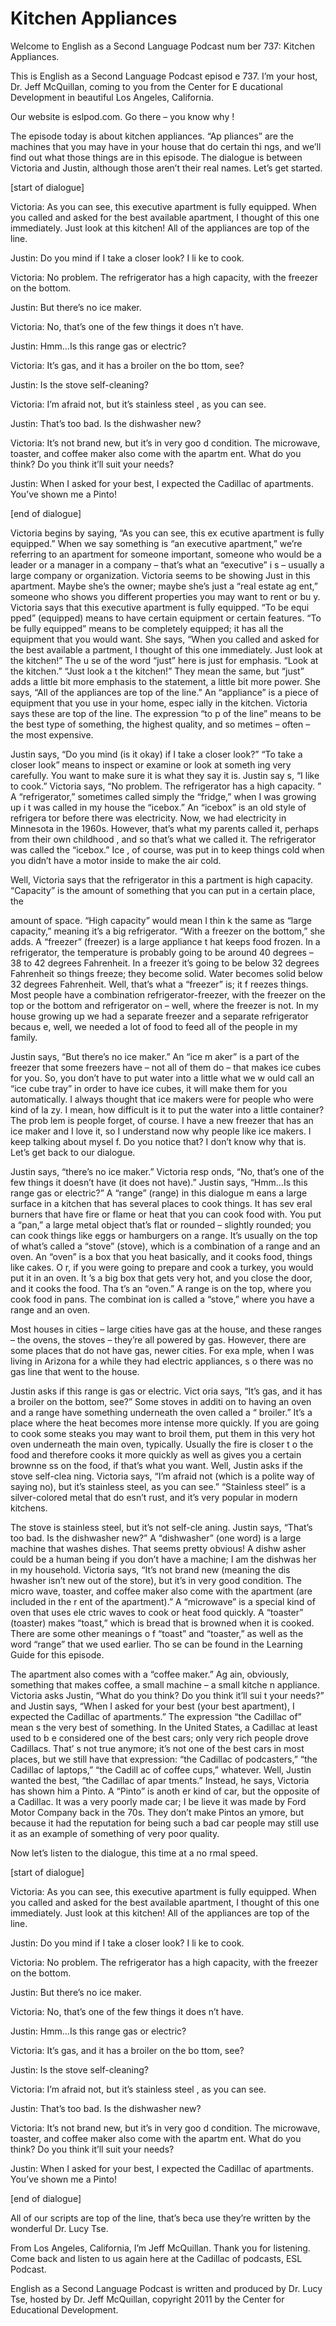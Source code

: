 # Kitchen Appliances

Welcome to English as a Second Language Podcast num ber 737: Kitchen Appliances.

This is English as a Second Language Podcast episod e 737.  I’m your host, Dr. Jeff McQuillan, coming to you from the Center for E ducational Development in beautiful Los Angeles, California.

Our website is eslpod.com.  Go there – you know why !

The episode today is about kitchen appliances.  “Ap pliances” are the machines that you may have in your house that do certain thi ngs, and we’ll find out what those things are in this episode.  The dialogue is between Victoria and Justin, although those aren’t their real names.  Let’s get started.

[start of dialogue]

Victoria:  As you can see, this executive apartment  is fully equipped.  When you called and asked for the best available apartment, I thought of this one immediately.  Just look at this kitchen!  All of the appliances are top of the line.

Justin:  Do you mind if I take a closer look?  I li ke to cook.

Victoria:  No problem.  The refrigerator has a high  capacity, with the freezer on the bottom.

Justin:  But there’s no ice maker.

Victoria:  No, that’s one of the few things it does n’t have.

Justin:  Hmm…Is this range gas or electric?

Victoria:  It’s gas, and it has a broiler on the bo ttom, see?

Justin:  Is the stove self-cleaning?

Victoria:  I’m afraid not, but it’s stainless steel , as you can see.

Justin:  That’s too bad.  Is the dishwasher new?

Victoria:  It’s not brand new, but it’s in very goo d condition.  The microwave, toaster, and coffee maker also come with the apartm ent.  What do you think?  Do you think it’ll suit your needs?

Justin:  When I asked for your best, I expected the  Cadillac of apartments. You’ve shown me a Pinto!

[end of dialogue]

Victoria begins by saying, “As you can see, this ex ecutive apartment is fully equipped.”  When we say something is “an executive apartment,” we’re referring to an apartment for someone important, someone who would be a leader or a manager in a company – that’s what an “executive” i s – usually a large company or organization.  Victoria seems to be showing Just in this apartment.  Maybe she’s the owner; maybe she’s just a “real estate ag ent,” someone who shows you different properties you may want to rent or bu y.  Victoria says that this executive apartment is fully equipped.  “To be equi pped” (equipped) means to have certain equipment or certain features.  “To be  fully equipped” means to be completely equipped; it has all the equipment that you would want.  She says, “When you called and asked for the best available a partment, I thought of this one immediately.  Just look at the kitchen!”  The u se of the word “just” here is just for emphasis.  “Look at the kitchen.”  “Just look a t the kitchen!”  They mean the same, but “just” adds a little bit more emphasis to  the statement, a little bit more power.  She says, “All of the appliances are top of  the line.”  An “appliance” is a piece of equipment that you use in your home, espec ially in the kitchen.  Victoria says these are top of the line.  The expression “to p of the line” means to be the best type of something, the highest quality, and so metimes – often – the most expensive.

Justin says, “Do you mind (is it okay) if I take a closer look?”  “To take a closer look” means to inspect or examine or look at someth ing very carefully.  You want to make sure it is what they say it is.  Justin say s, “I like to cook.”  Victoria says, “No problem.  The refrigerator has a high capacity. ”  A “refrigerator,” sometimes called simply the “fridge,” when I was growing up i t was called in my house the “icebox.”  An “icebox” is an old style of refrigera tor before there was electricity. Now, we had electricity in Minnesota in the 1960s.  However, that’s what my parents called it, perhaps from their own childhood , and so that’s what we called it.  The refrigerator was called the “icebox.”  Ice , of course, was put in to keep things cold when you didn’t have a motor inside to make the air cold.

Well, Victoria says that the refrigerator in this a partment is high capacity. “Capacity” is the amount of something that you can put in a certain place, the

amount of space.  “High capacity” would mean I thin k the same as “large capacity,” meaning it’s a big refrigerator.  “With a freezer on the bottom,” she adds.  A “freezer” (freezer) is a large appliance t hat keeps food frozen.  In a refrigerator, the temperature is probably going to be around 40 degrees – 38 to 42 degrees Fahrenheit.  In a freezer it’s going to be below 32 degrees Fahrenheit so things freeze; they become solid.  Water becomes  solid below 32 degrees Fahrenheit.  Well, that’s what a “freezer” is; it f reezes things.  Most people have a combination refrigerator-freezer, with the freezer on the top or the bottom and refrigerator on – well, where the freezer is not.  In my house growing up we had a separate freezer and a separate refrigerator becaus e, well, we needed a lot of food to feed all of the people in my family.

Justin says, “But there’s no ice maker.”  An “ice m aker” is a part of the freezer that some freezers have – not all of them do – that  makes ice cubes for you.  So, you don’t have to put water into a little what we w ould call an “ice cube tray” in order to have ice cubes, it will make them for you automatically.  I always thought that ice makers were for people who were kind of la zy.  I mean, how difficult is it to put the water into a little container?  The prob lem is people forget, of course.  I have a new freezer that has an ice maker and I love  it, so I understand now why people like ice makers.  I keep talking about mysel f.  Do you notice that?  I don’t know why that is.  Let’s get back to our dialogue.

Justin says, “there’s no ice maker.”  Victoria resp onds, “No, that’s one of the few things it doesn’t have (it does not have).”  Justin  says, “Hmm…Is this range gas or electric?”  A “range” (range) in this dialogue m eans a large surface in a kitchen that has several places to cook things.  It has sev eral burners that have fire or flame or heat that you can cook food with.  You put  a “pan,” a large metal object that’s flat or rounded – slightly rounded; you can cook things like eggs or hamburgers on a range.  It’s usually on the top of what’s called a “stove” (stove), which is a combination of a range and an oven.  An “oven” is a box that you heat basically, and it cooks food, things like cakes.  O r, if you were going to prepare and cook a turkey, you would put it in an oven.  It ’s a big box that gets very hot, and you close the door, and it cooks the food.  Tha t’s an “oven.”  A range is on the top, where you cook food in pans.  The combinat ion is called a “stove,” where you have a range and an oven.

Most houses in cities – large cities have gas at the house, and these ranges – the ovens, the stoves – they’re all powered by gas.   However, there are some places that do not have gas, newer cities.  For exa mple, when I was living in Arizona for a while they had electric appliances, s o there was no gas line that went to the house.

Justin asks if this range is gas or electric.  Vict oria says, “It’s gas, and it has a broiler on the bottom, see?”  Some stoves in additi on to having an oven and a range have something underneath the oven called a “ broiler.”  It’s a place where the heat becomes more intense more quickly.  If you  are going to cook some steaks you may want to broil them, put them in this  very hot oven underneath the main oven, typically.  Usually the fire is closer t o the food and therefore cooks it more quickly as well as gives you a certain brownne ss on the food, if that’s what you want.  Well, Justin asks if the stove self-clea ning.  Victoria says, “I’m afraid not (which is a polite way of saying no), but it’s stainless steel, as you can see.” “Stainless steel” is a silver-colored metal that do esn’t rust, and it’s very popular in modern kitchens.

The stove is stainless steel, but it’s not self-cle aning.  Justin says, “That’s too bad.  Is the dishwasher new?”  A “dishwasher” (one word) is a large machine that washes dishes.  That seems pretty obvious!  A dishw asher could be a human being if you don’t have a machine; I am the dishwas her in my household. Victoria says, “It’s not brand new (meaning the dis hwasher isn’t new out of the store), but it’s in very good condition.  The micro wave, toaster, and coffee maker also come with the apartment (are included in the r ent of the apartment).”  A “microwave” is a special kind of oven that uses ele ctric waves to cook or heat food quickly.  A “toaster” (toaster) makes “toast,”  which is bread that is browned when it is cooked.  There are some other meanings o f “toast” and “toaster,” as well as the word “range” that we used earlier.  Tho se can be found in the Learning Guide for this episode.

The apartment also comes with a “coffee maker.”  Ag ain, obviously, something that makes coffee, a small machine – a small kitche n appliance.  Victoria asks Justin, “What do you think?  Do you think it’ll sui t your needs?” and Justin says, “When I asked for your best (your best apartment), I expected the Cadillac of apartments.”  The expression “the Cadillac of” mean s the very best of something. In the United States, a Cadillac at least used to b e considered one of the best cars; only very rich people drove Cadillacs.  That’ s not true anymore; it’s not one of the best cars in most places, but we still have that expression: “the Cadillac of podcasters,” “the Cadillac of laptops,” “the Cadill ac of coffee cups,” whatever. Well, Justin wanted the best, “the Cadillac of apar tments.”  Instead, he says, Victoria has shown him a Pinto.  A “Pinto” is anoth er kind of car, but the opposite of a Cadillac.  It was a very poorly made car; I be lieve it was made by Ford Motor Company back in the 70s.  They don’t make Pintos an ymore, but because it had the reputation for being such a bad car people may still use it as an example of something of very poor quality.

Now let’s listen to the dialogue, this time at a no rmal speed.

 [start of dialogue]

Victoria:  As you can see, this executive apartment  is fully equipped.  When you called and asked for the best available apartment, I thought of this one immediately.  Just look at this kitchen!  All of the appliances are top of the line.

Justin:  Do you mind if I take a closer look?  I li ke to cook.

Victoria:  No problem.  The refrigerator has a high  capacity, with the freezer on the bottom.

Justin:  But there’s no ice maker.

Victoria:  No, that’s one of the few things it does n’t have.

Justin:  Hmm…Is this range gas or electric?

Victoria:  It’s gas, and it has a broiler on the bo ttom, see?

Justin:  Is the stove self-cleaning?

Victoria:  I’m afraid not, but it’s stainless steel , as you can see.

Justin:  That’s too bad.  Is the dishwasher new?

Victoria:  It’s not brand new, but it’s in very goo d condition.  The microwave, toaster, and coffee maker also come with the apartm ent.  What do you think?  Do you think it’ll suit your needs?

Justin:  When I asked for your best, I expected the  Cadillac of apartments. You’ve shown me a Pinto!

[end of dialogue]

All of our scripts are top of the line, that’s beca use they’re written by the wonderful Dr. Lucy Tse.

From Los Angeles, California, I’m Jeff McQuillan.  Thank you for listening.  Come back and listen to us again here at the Cadillac of  podcasts, ESL Podcast.

 English as a Second Language Podcast is written and  produced by Dr. Lucy Tse, hosted by Dr. Jeff McQuillan, copyright 2011 by the  Center for Educational Development.


